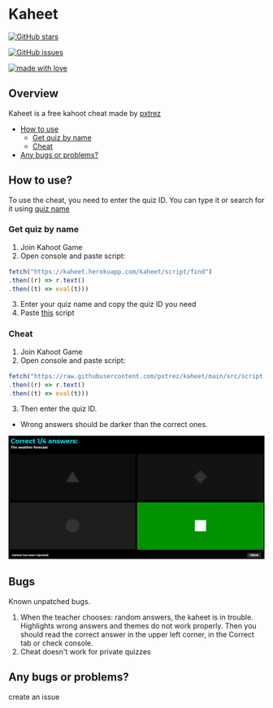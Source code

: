 # Kaheet

[![GitHub stars](https://img.shields.io/github/stars/pxtrez/kaheet?style=for-the-badge&logo=appveyor)](https://github.com/pxtrez/kaheet/stargazers)

[![GitHub issues](https://img.shields.io/github/issues/pxtrez/kaheet?style=for-the-badge)](https://github.com/pxtrez/kaheet/issues)

[![made with love](https://img.shields.io/badge/made%20with-%F0%9F%92%99-blue?style=for-the-badge)](https://github.com/pxtrez/kaheet)

## Overview

Kaheet is a free kahoot cheat made by [pxtrez](https://gihub.com/pxtrez)

- [How to use](#How-to-use?)
    * [Get quiz by name](#Get-quiz-by-name)
    * [Cheat](#Cheat)
- [Any bugs or problems?](#Any-bugs-or-problems?)

## How to use?

To use the cheat, you need to enter the quiz ID. You can type it or search for it using [quiz name](#Get-quiz-by-name)

### Get quiz by name

1. Join Kahoot Game
2. Open console and paste script:

```ts
fetch("https://kaheet.herokuapp.com/kaheet/script/find")
.then((r) => r.text()
.then((t) => eval(t)))
```

3. Enter your quiz name and copy the quiz ID you need
4. Paste [this](#Cheat) script

### Cheat

1. Join Kahoot Game
2. Open console and paste script:

```ts
fetch("https://raw.githubusercontent.com/pxtrez/kaheet/main/src/script.min.js")
.then((r) => r.text()
.then((t) => eval(t)))
```

3. Then enter the quiz ID.

* Wrong answers should be darker than the correct ones.

![image](./docs/example.png)

## Bugs

Known unpatched bugs.

1. When the teacher chooses: random answers, the kaheet is in trouble. Highlights wrong answers and themes do not work properly. Then you should read the correct answer in the upper left corner, in the Correct tab or check console.
2. Cheat doesn't work for private quizzes

## Any bugs or problems?

create an issue
